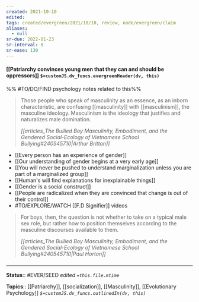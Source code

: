 ```yaml
---
created: 2021-10-10
edited: 
tags: created/evergreen/2021/10/10, review, node/evergreen/claim
aliases:
  - null
sr-due: 2022-01-23
sr-interval: 8
sr-ease: 130
---
```


#### [[Patriarchy convinces young men that they can and should be oppressors]] `$=customJS.dv_funcs.evergreenHeader(dv, this)`

%% #TO/DO/FIND psychology notes related to this%%

> Those people who speak of masculinity as an essence, as an inborn characteristic, are confusing [[masculinity]] with [[masculinism]], the masculine ideology. Masculinism is the ideology that justifies and naturalizes male domination.
> 
> <cite>[[articles_The Bullied Boy Masculinity, Embodiment, and the Gendered Social-Ecology of Vietnamese School Bullying#240545710|Arthur Brittan]]</cite>


- [[Every person has an experience of gender]]
- [[Our understanding of gender begins at a very early age]]
- [[You will never be pushed to understand marginalization unless you are part of a marginalized group]]
- [[Human's will find explanations for inexplainable things]]
- [[Gender is a social construct]]
- [[People are radicalized when they are convinced that change is out of their control]]
- #TO/EXPLORE/WATCH [[F.D Signifier]] videos

> For boys, then, the question is not whether to take on a typical male sex role, but rather how to position themselves according to the masculine discourses available to them.
> 
> <cite>[[articles_The Bullied Boy Masculinity, Embodiment, and the Gendered Social-Ecology of Vietnamese School Bullying#240545710|Paul Horton]]</cite>
### <hr class="footnote"/>

**Status**:: #EVER/SEED
*edited `=this.file.mtime`*

**Topics**:: [[Patriarchy]], [[socialization]], [[Masculinity]], [[Evolutionary Psychology]]
*`$=customJS.dv_funcs.outlinedIn(dv, this)`*
